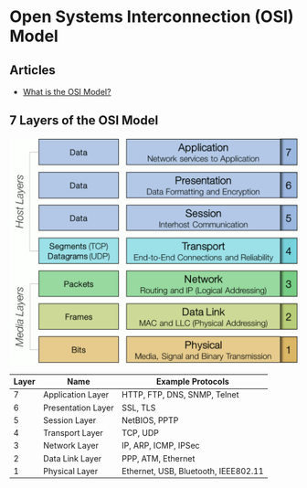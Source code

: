 # Open Systems Interconnection (OSI) Model

<!--
https://linkedin.com/learning/networking-foundations-networking-basics/welcome-to-the-network
https://linkedin.com/learning/ethical-hacking-sniffers/welcome-2
https://app.pluralsight.com/library/courses/comptia-network-plus-networking-concepts/table-of-contents
https://app.pluralsight.com/library/courses/communications-network-security/table-of-contents
https://app.pluralsight.com/library/courses/tcp-udp-operation/table-of-contents
-->

## Articles

- [What is the OSI Model?](https://www.cloudflare.com/learning/ddos/glossary/open-systems-interconnection-model-osi/)

## 7 Layers of the OSI Model

![7 Layers](/assets/images/cyber-security/osi-model.png)

| Layer | Name               | Example Protocols                    |
| ----- | ------------------ | ------------------------------------ |
| 7     | Application Layer  | HTTP, FTP, DNS, SNMP, Telnet         |
| 6     | Presentation Layer | SSL, TLS                             |
| 5     | Session Layer      | NetBIOS, PPTP                        |
| 4     | Transport Layer    | TCP, UDP                             |
| 3     | Network Layer      | IP, ARP, ICMP, IPSec                 |
| 2     | Data Link Layer    | PPP, ATM, Ethernet                   |
| 1     | Physical Layer     | Ethernet, USB, Bluetooth, IEEE802.11 |
